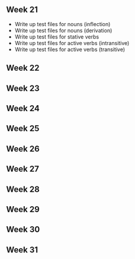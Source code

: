 ## Week 21

* Write up test files for nouns (inflection)
* Write up test files for nouns (derivation)
* Write up test files for stative verbs
* Write up test files for active verbs (intransitive)
* Write up test files for active verbs (transitive)

## Week 22

## Week 23

## Week 24

## Week 25

## Week 26

## Week 27

## Week 28

## Week 29

## Week 30

## Week 31


